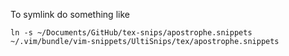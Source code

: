To symlink do something like
```
ln -s ~/Documents/GitHub/tex-snips/apostrophe.snippets ~/.vim/bundle/vim-snippets/UltiSnips/tex/apostrophe.snippets
```

